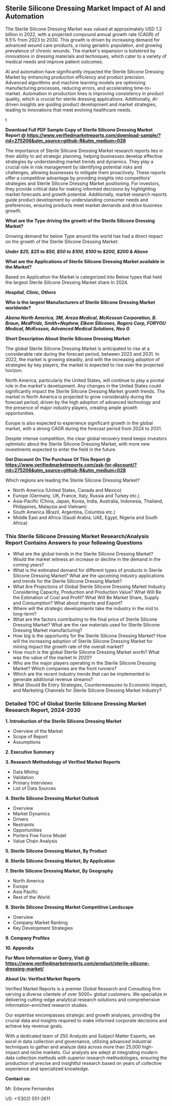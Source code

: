 <h2>Sterile Silicone Dressing Market Impact of AI and Automation</h2><p>The Sterile Silicone Dressing Market was valued at approximately USD 1.2 billion in 2022, with a projected compound annual growth rate (CAGR) of 6.5% from 2023 to 2030. This growth is driven by increasing demand for advanced wound care products, a rising geriatric population, and growing prevalence of chronic wounds. The market's expansion is bolstered by innovations in dressing materials and techniques, which cater to a variety of medical needs and improve patient outcomes.</p><p>AI and automation have significantly impacted the Sterile Silicone Dressing Market by enhancing production efficiency and product precision. Advanced algorithms and machine learning models are optimizing manufacturing processes, reducing errors, and accelerating time-to-market. Automation in production lines is improving consistency in product quality, which is crucial for sterile dressing applications. Additionally, AI-driven insights are guiding product development and market strategies, leading to innovations that meet evolving healthcare needs.</p>t</p><p id="" class=""><strong>Download Full PDF Sample Copy of Sterile Silicone Dressing Market Report @ <a href="https://www.verifiedmarketreports.com/download-sample/?rid=275206&utm_source=github-R&utm_medium=028" target="_blank">https://www.verifiedmarketreports.com/download-sample/?rid=275206&utm_source=github-R&utm_medium=028</a></strong></p><p>The importance of&nbsp;Sterile Silicone Dressing Market research reports lies in their ability to aid strategic planning, helping businesses develop effective strategies by understanding market trends and dynamics. They play a crucial role in risk management by identifying potential risks and challenges, allowing businesses to mitigate them proactively. These reports offer a competitive advantage by providing insights into competitors' strategies and Sterile Silicone Dressing Market positioning. For investors, they provide critical data for making informed decisions by highlighting market forecasts and growth potential. Additionally, market research reports guide product development by understanding consumer needs and preferences, ensuring products meet market demands and drive business growth.</p><p><strong>What are the&nbsp;Type driving the growth of the Sterile Silicone Dressing Market?</strong></p><p id="" class="">Growing demand for below Type around the world has had a direct impact on the growth of the Sterile Silicone Dressing Market:</p><em><strong>Under $25, $25 to $50, $50 to $100, $100 to $200, $200 & Above</strong></em></p><strong>What are the&nbsp;Applications&nbsp;of Sterile Silicone Dressing Market available in the Market?</strong></p><p id="" class="">Based on Application the Market is categorized into Below types that held the largest Sterile Silicone Dressing Market share In 2024.</p><em><strong>Hospital, Clinic, Others</strong></em></p><strong>Who is the largest Manufacturers of Sterile Silicone Dressing Market worldwide?</strong></p><p><em><strong>Abena North America, 3M, Areza Medical, McKesson Corporation, B. Braun, MedPride, Smith+Nephew, Elkem Silicones, Rogers Corp, FORYOU Medical, McKesson, Advanced Medical Solutions, Neo G</strong></em></p><p id="" class=""><strong>Short Description About Sterile Silicone Dressing Market:</strong></p><p>The global Sterile Silicone Dressing Market is anticipated to rise at a considerable rate during the forecast period, between 2023 and 2031. In 2022, the market is growing steadily, and with the increasing adoption of strategies by key players, the market is expected to rise over the projected horizon.</p><p>North America, particularly the United States, will continue to play a pivotal role in the market's development. Any changes in the United States could significantly impact the Sterile Silicone Dressing Market growth trends. The market in North America is projected to grow considerably during the forecast period, driven by the high adoption of advanced technology and the presence of major industry players, creating ample growth opportunities.</p><p>Europe is also expected to experience significant growth in the global market, with a strong CAGR during the forecast period from 2024 to 2031.</p><p>Despite intense competition, the clear global recovery trend keeps investors optimistic about the Sterile Silicone Dressing Market, with more new investments expected to enter the field in the future.</p><p id="" class=""><strong>Get Discount On The Purchase Of This Report @ <a href="https://www.verifiedmarketreports.com/ask-for-discount/?rid=275206&utm_source=github-R&utm_medium=028" target="_blank">https://www.verifiedmarketreports.com/ask-for-discount/?rid=275206&utm_source=github-R&utm_medium=028</a></strong></p>Which regions are leading the Sterile Silicone Dressing Market?</p><ul><li>North America (United States, Canada and Mexico)</li><li>Europe (Germany, UK, France, Italy, Russia and Turkey etc.)</li><li>Asia-Pacific (China, Japan, Korea, India, Australia, Indonesia, Thailand, Philippines, Malaysia and Vietnam)</li><li>South America (Brazil, Argentina, Columbia etc.)</li><li>Middle East and Africa (Saudi Arabia, UAE, Egypt, Nigeria and South Africa)</li></ul><h3 id="" class="">This Sterile Silicone Dressing Market Research/Analysis Report Contains Answers to your following Questions</h3><ul><li>What are the global trends in the Sterile Silicone Dressing Market? Would the market witness an increase or decline in the demand in the coming years?</li><li>What is the estimated demand for different types of products in Sterile Silicone Dressing Market? What are the upcoming industry applications and trends for the Sterile Silicone Dressing Market?</li><li>What Are Projections of Global Sterile Silicone Dressing Market Industry Considering Capacity, Production and Production Value? What Will Be the Estimation of Cost and Profit? What Will Be Market Share, Supply and Consumption? What about imports and Export?</li><li>Where will the strategic developments take the industry in the mid to long-term?</li><li>What are the factors contributing to the final price of Sterile Silicone Dressing Market? What are the raw materials used for Sterile Silicone Dressing Market manufacturing?</li><li>How big is the opportunity for the Sterile Silicone Dressing Market? How will the increasing adoption of Sterile Silicone Dressing Market for mining impact the growth rate of the overall market?</li><li>How much is the global Sterile Silicone Dressing Market worth? What was the value of the market In 2020?</li><li>Who are the major players operating in the Sterile Silicone Dressing Market? Which companies are the front runners?</li><li>Which are the recent industry trends that can be implemented to generate additional revenue streams?</li><li>What Should Be Entry Strategies, Countermeasures to Economic Impact, and Marketing Channels for Sterile Silicone Dressing Market Industry?</li></ul><h3 id="" class="">Detailed TOC of Global Sterile Silicone Dressing Market Research Report, 2024-2030</h3><p id="" class=""><strong>1. Introduction of the Sterile Silicone Dressing Market</strong></p><ul><li>Overview of the Market</li><li>Scope of Report</li><li>Assumptions</li></ul><p id="" class=""><strong>2. Executive Summary</strong></p><p id="" class=""><strong>3. Research Methodology of Verified Market Reports</strong></p><ul><li>Data Mining</li><li>Validation</li><li>Primary Interviews</li><li>List of Data Sources</li></ul><p id="" class=""><strong>4. Sterile Silicone Dressing Market Outlook</strong></p><ul><li>Overview</li><li>Market Dynamics</li><li>Drivers</li><li>Restraints</li><li>Opportunities</li><li>Porters Five Force Model</li><li>Value Chain Analysis</li></ul><p id="" class=""><strong>5. Sterile Silicone Dressing Market, By Product</strong></p><p id="" class=""><strong>6. Sterile Silicone Dressing Market, By Application</strong></p><p id="" class=""><strong>7. Sterile Silicone Dressing Market, By Geography</strong></p><ul><li>North America</li><li>Europe</li><li>Asia Pacific</li><li>Rest of the World</li></ul><p id="" class=""><strong>8. Sterile Silicone Dressing Market Competitive Landscape</strong></p><ul><li>Overview</li><li>Company Market Ranking</li><li>Key Development Strategies</li></ul><p id="" class=""><strong>9. Company Profiles</strong></p><p id="" class=""><strong>10. Appendix</strong></p><p id="" class=""><strong>For More Information or Query, Visit @ <a href="https://www.verifiedmarketreports.com/product/sterile-silicone-dressing-market/" target="_blank">https://www.verifiedmarketreports.com/product/sterile-silicone-dressing-market/</a></strong></p><p id="" class=""><strong>About Us: Verified Market Reports</strong></p><p id="" class="">Verified Market Reports is a premier Global Research and Consulting firm serving a diverse clientele of over 5000+ global customers. We specialize in delivering cutting-edge analytical research solutions and comprehensive information-enriched research studies.</p><p id="" class="">Our expertise encompasses strategic and growth analyses, providing the crucial data and insights required to make informed corporate decisions and achieve key revenue goals.</p><p id="" class="">With a dedicated team of 250 Analysts and Subject Matter Experts, we excel in data collection and governance, utilizing advanced industrial techniques to gather and analyze data across more than 25,000 high-impact and niche markets. Our analysts are adept at integrating modern data collection methods with superior research methodologies, ensuring the production of precise and insightful research based on years of collective experience and specialized knowledge.</p><p id="" class=""><strong>Contact us:</strong></p><p id="" class="">Mr. Edwyne Fernandes</p><p id="" class="">US: +1(302) 551-2611</p>